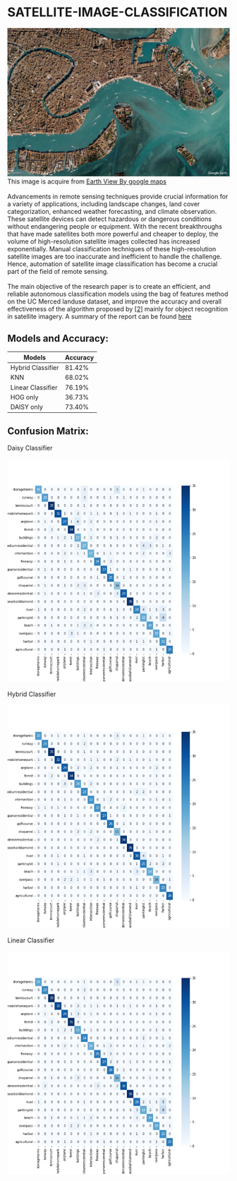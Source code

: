 # SATELLITE-IMAGE-CLASSIFICATION
![](img/google-earth-view-7023.jpg?raw=true "")
This image is acquire from [Earth View By google maps](https://earthview.withgoogle.com/)
</br> </br> 
Advancements in remote sensing techniques provide crucial information for a
variety of applications, including landscape changes, land cover categorization, enhanced weather forecasting, and climate observation. These satellite
devices can detect hazardous or dangerous conditions without endangering
people or equipment. With the recent breakthroughs that have made satellites both more powerful and cheaper to deploy, the volume of high-resolution satellite images collected has increased exponentially. Manual classification techniques of these
high-resolution satellite images are too inaccurate and inefficient to handle
the challenge. Hence, automation of satellite image classification has become a crucial part of the field of remote sensing.
</br> </br> 
The main objective of the research paper is to create an efficient, and reliable
autonomous classification models using the bag of features method on the
UC Merced landuse dataset, and improve the accuracy and overall effectiveness of the algorithm proposed by [[2]](https://arxiv.org/abs/1702.06850) mainly for object recognition in satellite imagery. A summary of the report can be found [here](RESEARCH_SUMMARY.pdf)

## Models and Accuracy:
Models  | Accuracy
------------- | -------------
Hybrid Classifier  |  81.42%
KNN  |  68.02%
Linear Classifier  | 76.19%
HOG only  | 36.73%
DAISY only |  73.40%
## Confusion Matrix:
Daisy Classifier
</br> </br> 
![](img/Daisy-Classifier.png?raw=true "")
</br> </br> 
Hybrid Classifier
</br> </br> 
![](img/Hybrid-Classifier.png?raw=true "")
</br> </br> 
Linear Classifier
</br> </br> 
![](img/Linear-Classifier.png?raw=true "")



